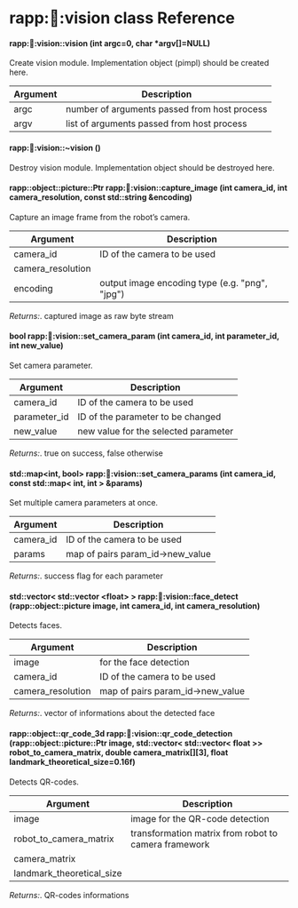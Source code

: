 rapp::robot::vision class Reference
===================================

#### rapp::robot::vision::vision (int argc=0, char \*argv[]=NULL)

Create vision module. Implementation object (pimpl) should be created here.

| Argument | Description |
|---|---|
|argc|number of arguments passed from host process|
|argv|list of arguments passed from host process|

#### rapp::robot::vision::\~vision ()

Destroy vision module. Implementation object should be destroyed here.

#### rapp::object::picture::Ptr rapp::robot::vision::capture\_image (int camera\_id, int camera\_resolution, const std::string &encoding)

Capture an image frame from the robot’s camera.

| Argument | Description |
|---|---|
|camera\_id|ID of the camera to be used|
|camera\_resolution||
|encoding|output image encoding type (e.g. "png", "jpg")|

*Returns:*.
captured image as raw byte stream

#### bool rapp::robot::vision::set\_camera\_param (int camera\_id, int parameter\_id, int new\_value)

Set camera parameter.

| Argument | Description |
|---|---|
|camera\_id|ID of the camera to be used|
|parameter\_id|ID of the parameter to be changed|
|new\_value|new value for the selected parameter|

*Returns:*.
true on success, false otherwise

#### std::map\<int, bool\> rapp::robot::vision::set\_camera\_params (int camera\_id, const std::map\< int, int \> &params)

Set multiple camera parameters at once.

| Argument | Description |
|---|---|
|camera\_id|ID of the camera to be used|
|params|map of pairs param\_id-\>new\_value|

*Returns:*.
success flag for each parameter

#### std::vector\< std::vector \<float\> \> rapp::robot::vision::face\_detect (rapp::object::picture image, int camera\_id, int camera\_resolution)

Detects faces.

| Argument | Description |
|---|---|
|image|for the face detection|
|camera\_id|ID of the camera to be used|
|camera\_resolution|map of pairs param\_id-\>new\_value|

*Returns:*.
vector of informations about the detected face

#### rapp::object::qr\_code\_3d rapp::robot::vision::qr\_code\_detection (rapp::object::picture::Ptr image, std::vector\< std::vector\< float \>\> robot\_to\_camera\_matrix, double camera\_matrix[][3], float landmark\_theoretical\_size=0.16f)

Detects QR-codes.

| Argument | Description |
|---|---|
|image|image for the QR-code detection|
|robot\_to\_camera\_matrix|transformation matrix from robot to camera framework|
|camera\_matrix||
|landmark\_theoretical\_size||

*Returns:*.
QR-codes informations
